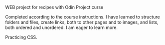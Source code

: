 WEB project for recipes with Odin Project curse

Completed according to the course instructions.
I have learned to structure folders and files, create links, both to other pages and to images, and lists, both ordered and unordered.
I am eager to learn more.

Practicing CSS.
